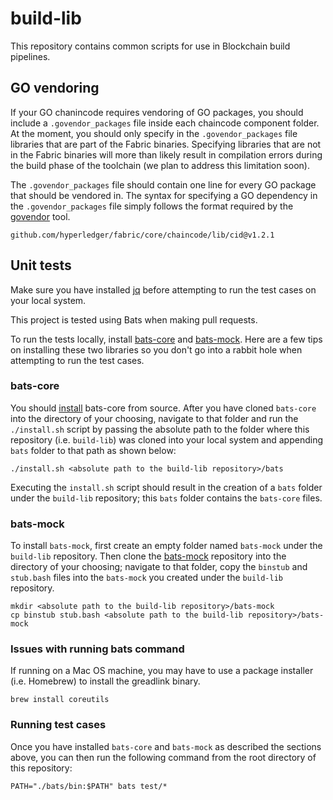 # build-lib

This repository contains common scripts for use in Blockchain build pipelines.

## GO vendoring
If your GO chanincode requires vendoring of GO packages, you should include a `.govendor_packages` file inside each chaincode component folder. At the moment, you should only specify in the `.govendor_packages` file libraries that are part of the Fabric binaries. Specifying libraries that are not in the Fabric binaries will more than likely result in compilation errors during the build phase of the toolchain (we plan to address this limitation soon).

The `.govendor_packages` file should contain one line for every GO package that should be vendored in. The syntax for specifying a GO dependency in the `.govendor_packages` file simply follows the format required by the [govendor](https://github.com/kardianos/govendor) tool.

```
github.com/hyperledger/fabric/core/chaincode/lib/cid@v1.2.1
```

## Unit tests

Make sure you have installed [jq](https://stedolan.github.io/jq/download/) before attempting to run the test cases on your local system.

This project is tested using Bats when making pull requests.

To run the tests locally, install [bats-core](https://github.com/bats-core/bats-core) and [bats-mock](https://github.com/jasonkarns/bats-mock). Here are a few tips on installing these two libraries so you don't go into a rabbit hole when attempting to run the test cases.

### bats-core

You should [install](https://github.com/bats-core/bats-core#installing-bats-from-source) bats-core from source. After you have cloned `bats-core` into the directory of your choosing, navigate to that folder and run the `./install.sh` script by passing the absolute path to the folder where this repository (i.e. `build-lib`) was cloned into your local system and appending `bats` folder to that path as shown below:

```
./install.sh <absolute path to the build-lib repository>/bats
```

Executing the `install.sh` script should result in the creation of a `bats` folder under the `build-lib` repository; this `bats` folder contains the `bats-core` files.

### bats-mock
To install `bats-mock`, first create an empty folder named `bats-mock` under the `build-lib` repository. Then clone the [bats-mock](https://github.com/jasonkarns/bats-mock) repository into the directory of your choosing; navigate to that folder, copy the `binstub` and `stub.bash` files into the `bats-mock` you created under the `build-lib` repository.
```
mkdir <absolute path to the build-lib repository>/bats-mock
cp binstub stub.bash <absolute path to the build-lib repository>/bats-mock
```


### Issues with running bats command
If running on a Mac OS machine, you may have to use a package installer (i.e. Homebrew) to install the greadlink binary.
```
brew install coreutils
```

### Running test cases
Once you have installed `bats-core` and `bats-mock` as described the sections above, you can then run the following command from the root directory of this repository:

```
PATH="./bats/bin:$PATH" bats test/*
```
